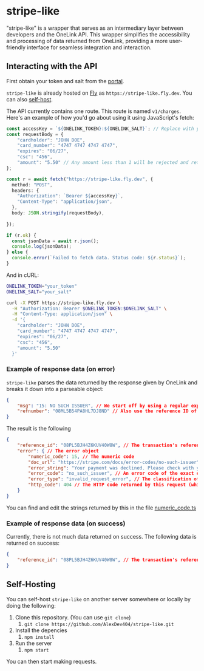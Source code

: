 # stripe-like

"stripe-like" is a wrapper that serves as an intermediary layer between developers and the OneLink API. This wrapper simplifies the accessibility and processing of data returned from OneLink, providing a more user-friendly interface for seamless integration and interaction.

## Interacting with the API

First obtain your token and salt from the [portal](https://portal.onelink.bz). 

`stripe-like` is already hosted on [Fly](https://fly.io) as `https://stripe-like.fly.dev`. You can also [self-host](#self-hosting).

The API currently contains one route. This route is named `v1/charges`. Here's an example of how you'd go about using it using JavaScript's fetch:

```ts
const accessKey = `${ONELINK_TOKEN}:${ONELINK_SALT}`; // Replace with your token and salt
const requestBody = {
	"cardholder": "JOHN DOE",
	"card_number": "4747 4747 4747 4747",
	"expires": "06/27",
	"csc": "456",
	"amount": "5.50" // Any amount less than 1 will be rejected and return a HTTP 400
};

const r = await fetch("https://stripe-like.fly.dev", {
  method: "POST",
  headers: {
    "Authorization": `Bearer ${accessKey}`,
    "Content-Type": "application/json",
  },
  body: JSON.stringify(requestBody),
 
});

if (r.ok) {
  const jsonData = await r.json();
  console.log(jsonData);
} else {
  console.error(`Failed to fetch data. Status code: ${r.status}`);
}
```

And in cURL:

```bash
ONELINK_TOKEN="your_token"
ONELINK_SALT="your_salt"

curl -X POST https://stripe-like.fly.dev \
  -H "Authorization: Bearer $ONELINK_TOKEN:$ONELINK_SALT" \
  -H "Content-Type: application/json" \
  -d '{
    "cardholder": "JOHN DOE",
    "card_number": "4747 4747 4747 4747",
    "expires": "06/27",
    "csc": "456",
    "amount": "5.50"
  }'
```

### Example of response data (on error)

`stripe-like` parses the data returned by the response given by OneLink and breaks it down into a parseable object:
```json
{
	"msg": "15: NO SUCH ISSUER", // We start off by using a regular expression to split the number off of the string and match it to a string. We 
	"refnumber": "08ML5B54PA8HL7DJ8ND" // Also use the reference ID of the transaction inside of the object
}
```

The result is the following

```json
{
	"reference_id": "08PL5BJH4Z6KUV40W8W", // The transaction's reference ID
	"error": { // The error object
		"numeric_code": 15, // The numeric code
		"doc_url": "https://stripe.com/docs/error-codes/no-such-issuer", // Supporting documentation on further description of the error
		"error_string": "Your payment was declined. Please check with your bank or use a different card.", // A short/brief description of the error (Which may be used in, say, a frontend or application)
		"error_code": "no_such_issuer", // An error code of the exact error that occured
		"error_type": "invalid_request_error", // The classification of the error type
		"http_code": 404 // The HTTP code returned by this request (which is mirrored from the HTTP status returned in the response itself)
	}
}
```
You can find and edit the strings returned by this in the file [numeric_code.ts](https://github.com/AlexDev404/stripe-like/blob/master/src/api/strings/numeric_code.ts)


### Example of response data (on success)

Currently, there is not much data returned on success. The following data is returned on success:

```json
{
	"reference_id": "08PL5BJH4Z6KUV40W8W", // The transaction's reference ID
}
```

## Self-Hosting

You can self-host `stripe-like` on another server somewhere or locally by doing the following:

1. Clone this repository. (You can use `git clone`)
     1. `git clone https://github.com/AlexDev404/stripe-like.git`
2. Install the depencies
     1. `npm install`
3. Run the server
     1. `npm start`

You can then start making requests.

